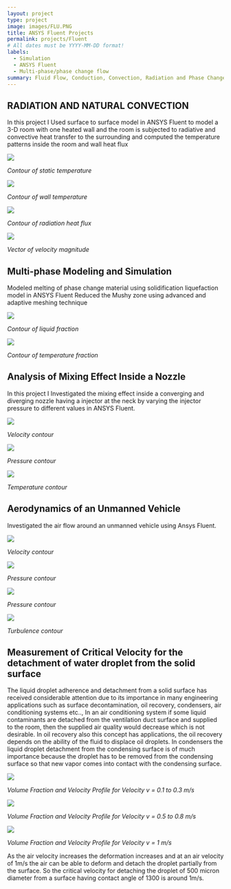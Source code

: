 ```yaml
---
layout: project
type: project
image: images/FLU.PNG
title: ANSYS Fluent Projects
permalink: projects/Fluent
# All dates must be YYYY-MM-DD format!
labels:
  - Simulation
  - ANSYS Fluent
  - Multi-phase/phase change flow
summary: Fluid Flow, Conduction, Convection, Radiation and Phase Change Processes.
---
```


## RADIATION AND NATURAL CONVECTION
In this project I Used surface to surface model in ANSYS Fluent to model a 3-D room with one heated wall and the room is subjected to radiative and convective heat transfer to the surrounding and computed the temperature patterns inside the room and wall heat flux

  <img class="ui image" src="../images/Capture1.PNG">
  
  <em>Contour of static temperature</em>
  
  
  
  <img class="ui image" src="../images/Capture2.PNG">
  

  <em>Contour of wall temperature</em>  
  
  
  
  <img class="ui image" src="../images/Capture3.PNG">
  
  <em>Contour of radiation heat flux</em> 
  
  
  
  <img class="ui image" src="../images/Capture4.PNG">
  
  
  <em>Vector of velocity magnitude</em>
    


## Multi-phase Modeling and Simulation 
Modeled melting of phase change material using solidification liquefaction model in ANSYS Fluent
Reduced the Mushy zone using advanced and adaptive meshing technique

  <img class="ui image" src="../images/Capture5.png">
  
  <em>Contour of liquid fraction</em>
  
  
  
  <img class="ui image" src="../images/Capture6.png">
  

  <em>Contour of temperature fraction</em>



## Analysis of Mixing Effect Inside a Nozzle
In this project I Investigated the mixing effect inside a converging and diverging nozzle having a injector at the neck by varying the injector pressure to different values in ANSYS Fluent.

  <img class="ui image" src="../images/Capture8.png">
  
  <em>Velocity contour</em>
  
  
  
  <img class="ui image" src="../images/Capture9.png">
  

  <em>Pressure contour</em>
  
  
  
  <img class="ui image" src="../images/Capture10.png">
  

  <em>Temperature contour</em>
  
  ## Aerodynamics of an Unmanned Vehicle
Investigated the air flow around an unmanned vehicle using Ansys Fluent.

  <img class="ui image" src="../images/Capture11.png">
  
  <em>Velocity contour</em>
  
  
  
  <img class="ui image" src="../images/Capture12.png">
  

  <em>Pressure contour</em>
  
  
  
  <img class="ui image" src="../images/pressure.jpg">
  
  <em>Pressure contour</em>
  
  
  
  <img class="ui image" src="../images/ke.jpg">
  

  <em>Turbulence contour</em>

## Measurement of Critical Velocity for the detachment of water droplet from the solid surface 
The liquid droplet adherence and detachment from a solid surface has received considerable attention due to its importance in many engineering applications such as surface decontamination, oil recovery, condensers, air conditioning systems etc.., In an air conditioning system if some liquid contaminants are detached from the ventilation duct surface and supplied to the room, then the supplied air quality would decrease which is not desirable. In oil recovery also this concept has applications, the oil recovery depends on the ability of the fluid to displace oil droplets. In condensers the liquid droplet detachment from the condensing surface is of much importance because the droplet has to be removed from the condensing surface so that new vapor comes into contact with the condensing surface. 


  <img class="ui image" src="../images/Capture13.png">
  
  <em>Volume Fraction and Velocity Profile for Velocity v = 0.1 to 0.3 m/s </em>
  
  
  
  <img class="ui image" src="../images/Capture14.png">
  

  <em>Volume Fraction and Velocity Profile for Velocity v = 0.5 to 0.8 m/s </em>
  
  
  
  <img class="ui image" src="../images/Capture15.png">
  

  <em>Volume Fraction and Velocity Profile for Velocity v = 1 m/s </em>
  
  
As the air velocity increases the deformation increases and at an air velocity of 1m/s the air can be able to deform and detach the droplet partially from the surface. 
So the critical velocity for detaching the droplet of 500 micron diameter from a surface having contact angle of 1300 is around 1m/s. 	
